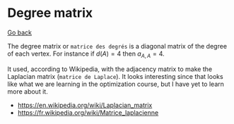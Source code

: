 # Degree matrix

[Go back](..#advanced-terminology)

The degree matrix or ``matrice des degrés`` is a diagonal matrix of the degree of each vertex. For instance if $d(A)=4$ then $a_{A,A} = 4$.

It used, according to Wikipedia, with the adjacency matrix to make the Laplacian matrix (`matrice de Laplace`). It looks interesting since that looks like what we are learning in the optimization course, but I have yet to learn more about it.

* <https://en.wikipedia.org/wiki/Laplacian_matrix>
* <https://fr.wikipedia.org/wiki/Matrice_laplacienne>